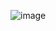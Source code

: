![image](https://user-images.githubusercontent.com/14087406/170245765-42a9816a-52c6-4d47-a5a5-ec8a20a26f04.png)

